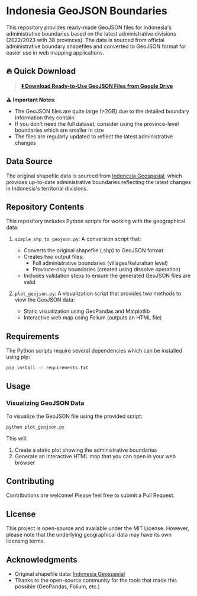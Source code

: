 # Indonesia GeoJSON Boundaries

This repository provides ready-made GeoJSON files for Indonesia's administrative boundaries based on the latest administrative divisions (2022/2023 with 38 provinces). The data is sourced from official administrative boundary shapefiles and converted to GeoJSON format for easier use in web mapping applications.

## 🔥 Quick Download

> **[⬇️ Download Ready-to-Use GeoJSON Files from Google Drive](https://drive.google.com/drive/folders/10gEi4mIriMoL2p6kzlncPXkScw2uZiDW?usp=sharing)**

⚠️ **Important Notes**: 
- The GeoJSON files are quite large (>2GB) due to the detailed boundary information they contain
- If you don't need the full dataset, consider using the province-level boundaries which are smaller in size
- The files are regularly updated to reflect the latest administrative changes

## Data Source

The original shapefile data is sourced from [Indonesia Geospasial](https://www.indonesia-geospasial.com/2023/05/download-shapefile-batas-administrasi.html), which provides up-to-date administrative boundaries reflecting the latest changes in Indonesia's territorial divisions.

## Repository Contents

This repository includes Python scripts for working with the geographical data:

1. `simple_shp_to_geojson.py`: A conversion script that:
   - Converts the original shapefile (.shp) to GeoJSON format
   - Creates two output files:
     - Full administrative boundaries (villages/kelurahan level)
     - Province-only boundaries (created using dissolve operation)
   - Includes validation steps to ensure the generated GeoJSON files are valid

2. `plot_geojson.py`: A visualization script that provides two methods to view the GeoJSON data:
   - Static visualization using GeoPandas and Matplotlib
   - Interactive web map using Folium (outputs an HTML file)

## Requirements

The Python scripts require several dependencies which can be installed using pip:

```bash
pip install -r requirements.txt
```

## Usage

### Visualizing GeoJSON Data

To visualize the GeoJSON file using the provided script:

```bash
python plot_geojson.py
```

This will:
1. Create a static plot showing the administrative boundaries
2. Generate an interactive HTML map that you can open in your web browser

## Contributing

Contributions are welcome! Please feel free to submit a Pull Request.

## License

This project is open-source and available under the MIT License. However, please note that the underlying geographical data may have its own licensing terms.

## Acknowledgments

- Original shapefile data: [Indonesia Geospasial](https://www.indonesia-geospasial.com/)
- Thanks to the open-source community for the tools that made this possible (GeoPandas, Folium, etc.)
